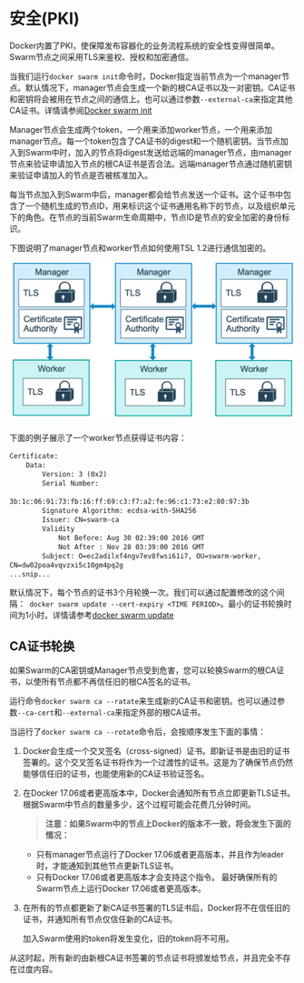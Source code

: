 # 安全(PKI)

Docker内置了PKI，使保障发布容器化的业务流程系统的安全性变得很简单。Swarm节点之间采用TLS来鉴权、授权和加密通信。

当我们运行`docker swarm init`命令时，Docker指定当前节点为一个manager节点。默认情况下，manager节点会生成一个新的根CA证书以及一对密钥。CA证书和密钥将会被用在节点之间的通信上。也可以通过参数`--external-ca`来指定其他CA证书。详情请参阅[Docker swarm init](https://docs.docker.com/engine/reference/commandline/swarm_init/)

Manager节点会生成两个token，一个用来添加worker节点，一个用来添加manager节点。每一个token包含了CA证书的digest和一个随机密钥。当节点加入到Swarm中时，加入的节点将digest发送给远端的manager节点，由manager节点来验证申请加入节点的根CA证书是否合法。远端manager节点通过随机密钥来验证申请加入的节点是否被核准加入。

每当节点加入到Swarm中后，manager都会给节点发送一个证书。这个证书中包含了一个随机生成的节点ID，用来标识这个证书通用名称下的节点，以及组织单元下的角色。在节点的当前Swarm生命周期中，节点ID是节点的安全加密的身份标识。

下图说明了manager节点和worker节点如何使用TSL 1.2进行通信加密的。

![](/assets/tls.png)

下面的例子展示了一个worker节点获得证书内容：

```
Certificate:
    Data:
        Version: 3 (0x2)
        Serial Number:
            3b:1c:06:91:73:fb:16:ff:69:c3:f7:a2:fe:96:c1:73:e2:80:97:3b
        Signature Algorithm: ecdsa-with-SHA256
        Issuer: CN=swarm-ca
        Validity
            Not Before: Aug 30 02:39:00 2016 GMT
            Not After : Nov 28 03:39:00 2016 GMT
        Subject: O=ec2adilxf4ngv7ev8fwsi61i7, OU=swarm-worker, CN=dw02poa4vqvzxi5c10gm4pq2g
...snip...
```

默认情况下，每个节点的证书3个月轮换一次。我们可以通过配置修改的这个间隔：`
docker swarm update --cert-expiry <TIME PERIOD>`。最小的证书轮换时间为1小时。详情请参考[docker swarm update](https://docs.docker.com/engine/reference/commandline/swarm_update/)

## CA证书轮换

如果Swarm的CA密钥或Manager节点受到危害，您可以轮换Swarm的根CA证书，以使所有节点都不再信任旧的根CA签名的证书。

运行命令`docker swarm ca --ratate`来生成新的CA证书和密钥。也可以通过参数`--ca-cert`和`--external-ca`来指定外部的根CA证书。

当运行了`docker swarm ca --rotate`命令后，会按顺序发生下面的事情：

1. Docker会生成一个交叉签名（cross-signed）证书。即新证书是由旧的证书签署的。这个交叉签名证书将作为一个过渡性的证书。这是为了确保节点仍然能够信任旧的证书，也能使用新的CA证书验证签名。

2. 在Docker 17.06或者更高版本中，Docker会通知所有节点立即更新TLS证书。根据Swarm中节点的数量多少，这个过程可能会花费几分钟时间。

    > **注意：如果Swarm中的节点上Docker的版本不一致，将会发生下面的情况：**
    - 只有manager节点运行了Docker 17.06或者更高版本，并且作为leader时，才能通知到其他节点更新TLS证书。
    - 只有Docker 17.06或者更高版本才会支持这个指令。
    最好确保所有的Swarm节点上运行Docker 17.06或者更高版本。

3. 在所有的节点都更新了新CA证书签署的TLS证书后，Docker将不在信任旧的证书，并通知所有节点仅信任新的CA证书。

    加入Swarm使用的token将发生变化，旧的token将不可用。
    
从这时起，所有新的由新根CA证书签署的节点证书将颁发给节点，并且完全不存在过度内容。













